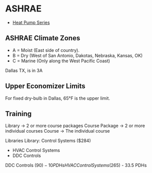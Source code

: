 # ASHRAE

- [Heat Pump Series](https://www.ashrae.org/professional-development/chp-webinars/ashrae-nyserda-community-heat-pump-systems-webinar-series)

## ASHRAE Climate Zones

- A = Moist (East side of country).
- B = Dry (West of San Antonio, Dakotas, Nebraska, Kansas, OK)
- C = Marine (Only along the West Pacific Coast)

Dallas TX, is in 3A

## Upper Economizer Limits

For fixed dry-bulb in Dallas, 65°F is the upper limit.

## Training

Library -> 2 or more course packages
Course Package -> 2 or more individual courses
Course -> The individual course


Libraries
Library: Control Systems ($284)
 - HVAC Control Systems
 - DDC Controls


DDC Controls ($90) - 10 PDHs
HVAC Control Systems ($265) - 33.5 PDHs

